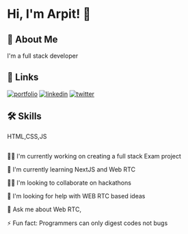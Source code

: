 
# Hi, I'm Arpit! 👋


## 🚀 About Me
I'm a full stack developer 


## 🔗 Links
[![portfolio](https://img.shields.io/badge/my_portfolio-000?style=for-the-badge&logo=ko-fi&logoColor=white)](http://portfolio-puce-gamma-46.vercel.app/)
[![linkedin](https://img.shields.io/badge/linkedin-0A66C2?style=for-the-badge&logo=linkedin&logoColor=white)](https://in.linkedin.com/in/arpit-shukla-270231247)
[![twitter](https://img.shields.io/badge/twitter-1DA1F2?style=for-the-badge&logo=twitter&logoColor=white)](https://twitter.com/ArpitSh53514231)


## 🛠 Skills
HTML,CSS,JS

##  
👩‍💻 I'm currently working on creating a full stack Exam project 

🧠 I'm currently learning NextJS and Web RTC

👯‍♀️ I'm looking to collaborate on hackathons 

🤔 I'm looking for help with WEB RTC based ideas

💬 Ask me about Web RTC, 

⚡️ Fun fact: Programmers can only digest codes not bugs

